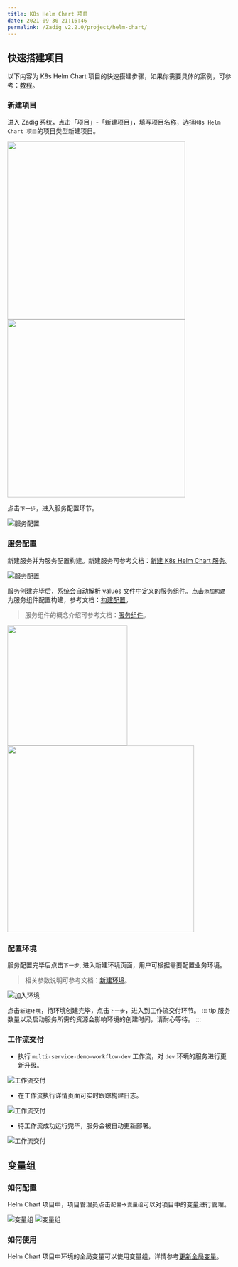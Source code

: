 ```yaml
---
title: K8s Helm Chart 项目
date: 2021-09-30 21:16:46
permalink: /Zadig v2.2.0/project/helm-chart/
---
```


## 快速搭建项目

以下内容为 K8s Helm Chart 项目的快速搭建步骤，如果你需要具体的案例，可参考：[教程](https://www.koderover.com/tutorials-detail/codelabs/helm-chart/index.html?index=..%2F..index#0)。

### 新建项目

进入 Zadig 系统，点击「项目」-「新建项目」，填写项目名称，选择`K8s Helm Chart 项目`的项目类型新建项目。

<img src="../../../_images/create_project_entrance.png" width="400">
<img src="../../../_images/helm_chart_sample_onboarding_1.png" width="400">

点击`下一步`，进入服务配置环节。

![服务配置](../../../_images/helm_chart_sample_onboarding_2_0.png)

### 服务配置

新建服务并为服务配置构建。新建服务可参考文档：[新建 K8s Helm Chart 服务](/cn/Zadig%20v2.2.0/project/service/helm/chart/#新建服务)。

![服务配置](../../../_images/helm_chart_sample_onboarding_2.png)

服务创建完毕后，系统会自动解析 values 文件中定义的服务组件。点击`添加构建`为服务组件配置构建，参考文档：[构建配置](/cn/Zadig%20v2.2.0/project/build/)。

> 服务组件的概念介绍可参考文档：[服务组件](/cn/Zadig%20v2.2.0/env/overview/#什么是服务组件)。

<img src="../../../_images/helm_chart_sample_onboarding_2_1.png" width="270">
<img src="../../../_images/helm_chart_sample_onboarding_backend_build_config_1.png" width="420">

### 配置环境
服务配置完毕后点击`下一步`, 进入新建环境页面，用户可根据需要配置业务环境。
> 相关参数说明可参考文档：[新建环境](/cn/Zadig%20v2.2.0/project/env/k8s/#新建环境)。

![加入环境](../../../_images/helm_chart_sample_onboarding_3.png)

点击`新建环境`，待环境创建完毕，点击`下一步`，进入到工作流交付环节。
::: tip
服务数量以及启动服务所需的资源会影响环境的创建时间，请耐心等待。
:::

### 工作流交付

- 执行 `multi-service-demo-workflow-dev` 工作流，对 `dev` 环境的服务进行更新升级。

![工作流交付](../../../_images/helm_chart_sample_onboarding_4_220.png)

- 在工作流执行详情页面可实时跟踪构建日志。

![工作流交付](../../../_images/helm_chart_sample_show_pipeline_running_220.png)

- 待工作流成功运行完毕，服务会被自动更新部署。

![工作流交付](../../../_images/helm_chart_sample_show_env.png)

## 变量组

### 如何配置

Helm Chart 项目中，项目管理员点击`配置`->`变量组`可以对项目中的变量进行管理。

![变量组](../../../_images/project_setttings_vars_group_1.png)
![变量组](../../../_images/project_setttings_vars_group_2.png)

### 如何使用

Helm Chart 项目中环境的全局变量可以使用变量组，详情参考[更新全局变量](/cn/Zadig%20v2.2.0/project/env/helm/chart/#更新全局变量)。
